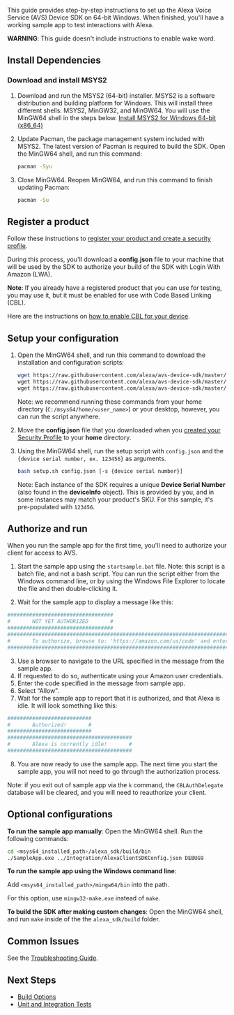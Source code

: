 This guide provides step-by-step instructions to set up the Alexa Voice Service (AVS) Device SDK on 64-bit Windows. When finished, you'll have a working sample app to test interactions with Alexa.

**WARNING**: This guide doesn't include instructions to enable wake word.

## Install Dependencies

### Download and install MSYS2

1. Download and run the MSYS2 (64-bit) installer. MSYS2 is a software distribution and building platform for Windows. This will install three different shells: MSYS2, MinGW32, and MinGW64. You will use the MinGW64 shell in the steps below.
[Install MSYS2 for Windows 64-bit (x86_64)](http://www.msys2.org/)

2. Update Pacman, the package management system included with MSYS2. The latest version of Pacman is required to build the SDK. Open the MinGW64 shell, and run this command:

    ```sh
    pacman -Syu
    ```

3. Close MinGW64. Reopen MinGW64, and run this command to finish updating Pacman:

    ```sh
    pacman -Su
    ```

## Register a product

Follow these instructions to [register your product and create a security profile](https://github.com/alexa/avs-device-sdk/wiki/Create-Security-Profile).

During this process, you'll download a **config.json** file to your machine that will be used by the SDK to authorize your build of the SDK with Login With Amazon (LWA).

**Note**: If you already have a registered product that you can use for testing, you may use it, but it must be enabled for use with Code Based Linking (CBL).

Here are the instructions on [how to enable CBL for your device](https://developer.amazon.com/docs/alexa-voice-service/code-based-linking-other-platforms.html#step1).

## Setup your configuration

1. Open the MinGW64 shell, and run this command to download the installation and configuration scripts:
    ```sh
    wget https://raw.githubusercontent.com/alexa/avs-device-sdk/master/tools/Install/setup.sh \
    wget https://raw.githubusercontent.com/alexa/avs-device-sdk/master/tools/Install/genConfig.sh \
    wget https://raw.githubusercontent.com/alexa/avs-device-sdk/master/tools/Install/pi.sh
    ```
    Note: we recommend running these commands from your home directory (`C:/msys64/home/<user_name>`) or your desktop, however, you can run the script anywhere.

2. Move the **config.json** file that you downloaded when you [created your Security Profile](https://github.com/alexa/avs-device-sdk/wiki/Create-Security-Profile#create-a-security-profile) to your **home** directory.

3. Using the MinGW64 shell, run the setup script with `config.json` and the `{device serial number, ex. 123456}` as arguments.

    ```sh
    bash setup.sh config.json [-s {device serial number}]
    ```

    Note: Each instance of the SDK requires a unique **Device Serial Number** (also found in the **deviceInfo** object). This is provided by you, and in some instances may match your product's SKU. For this sample, it's pre-populated with `123456`.

## Authorize and run

When you run the sample app for the first time, you'll need to authorize your client for access to AVS.

1. Start the sample app using the `startsample.bat` file. Note: this script is a batch file, and not a bash script. You can run the script either from the Windows command line, or by using the Windows File Explorer to locate the file and then double-clicking it.

2. Wait for the sample app to display a message like this:
```sh
##################################
#       NOT YET AUTHORIZED       #
##################################
################################################################################################
#       To authorize, browse to: 'https://amazon.com/us/code' and enter the code: {XXXX}       #
################################################################################################
```
3. Use a browser to navigate to the URL specified in the message from the sample app.
4. If requested to do so, authenticate using your Amazon user credentials.
5. Enter the code specified in the message from sample app.
6. Select “Allow”.
7. Wait for the sample app to report that it is authorized, and that Alexa is idle.  It will look something like this:
```sh
###########################
#       Authorized!       #
###########################
########################################
#       Alexa is currently idle!       #
########################################
```
8. You are now ready to use the sample app. The next time you start the sample app, you will not need to go through the authorization process.

Note: if you exit out of sample app via the `k` command, the `CBLAuthDelegate` database will be cleared, and you will need to reauthorize your client.

## Optional configurations
**To run the sample app manually**:
Open the MinGW64 shell.
Run the following commands:
```sh
cd <msys64_installed_path>/alexa_sdk/build/bin
./SampleApp.exe ../Integration/AlexaClientSDKConfig.json DEBUG9
```
**To run the sample app using the Windows command line**:

Add `<msys64_installed_path>/mingw64/bin` into the path.

For this option, use `mingw32-make.exe` instead of `make`.

**To build the SDK after making custom changes**:
Open the MinGW64 shell, and run `make` inside of the the `alexa_sdk/build` folder.

## Common Issues

See the [Troubleshooting Guide](https://github.com/alexa/avs-device-sdk/wiki/Troubleshooting-Guide).

## Next Steps

* [Build Options](https://github.com/alexa/avs-device-sdk/wiki/Build-Options)
* [Unit and Integration Tests](https://github.com/alexa/avs-device-sdk/wiki/Unit-and-Integration-Tests)  
